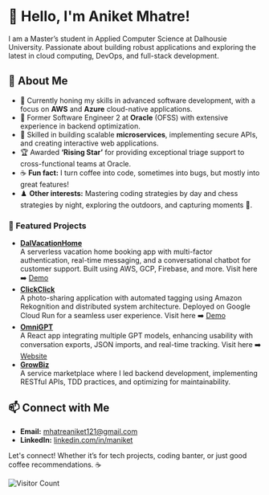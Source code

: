 # 👋 Hello, I'm Aniket Mhatre!

I am a Master’s student in Applied Computer Science at Dalhousie University. Passionate about building robust applications and exploring the latest in cloud computing, DevOps, and full-stack development. 

## 🚀 About Me

- 🌱 Currently honing my skills in advanced software development, with a focus on **AWS** and **Azure** cloud-native applications.
- 💼 Former Software Engineer 2 at **Oracle** (OFSS) with extensive experience in backend optimization.
- 🔭 Skilled in building scalable **microservices**, implementing secure APIs, and creating interactive web applications.
- 🏆 Awarded **‘Rising Star’** for providing exceptional triage support to cross-functional teams at Oracle.
- ☕ **Fun fact:** I turn coffee into code, sometimes into bugs, but mostly into great features!
- ♟️ **Other interests:** Mastering coding strategies by day and chess strategies by night, exploring the outdoors, and capturing moments 📸.

<!--- ### 🧰 Languages, Technologies, and Tools
--->

### 📂 Featured Projects

- **[DalVacationHome](https://github.com/aniketm07/DalVacationHome)**  
  A serverless vacation home booking app with multi-factor authentication, real-time messaging, and a conversational chatbot for customer support. Built using AWS, GCP, Firebase, and more. Visit here ➡️ [Demo](https://drive.google.com/file/d/1UgIJSPoZk2NgWDMRYgZ9KntRRHJLm6EI/view)
- **[ClickClick](https://github.com/aniketm07/ClickClick)**  
  A photo-sharing application with automated tagging using Amazon Rekognition and distributed system architecture. Deployed on Google Cloud Run for a seamless user experience. Visit here ➡️ [Demo](https://drive.google.com/file/d/1_dTFPJpqjc1OpjaQ9dugKQzxeVDpNp-7/view)
- **[OmniGPT](https://github.com/aniketm07/OmniGPT)**  
  A React app integrating multiple GPT models, enhancing usability with conversation exports, JSON imports, and real-time tracking. Visit here ➡️ [Website](https://omnigpt-geeks.netlify.app/)
- **[GrowBiz](https://github.com/aniketm07/GrowBiz)**  
  A service marketplace where I led backend development, implementing RESTful APIs, TDD practices, and optimizing for maintainability.

## 📫 Connect with Me

- **Email:** [mhatreaniket121@gmail.com](mailto:mhatreaniket121@gmail.com)
- **LinkedIn:** [linkedin.com/in/maniket](https://linkedin.com/in/maniket)

Let's connect! Whether it’s for tech projects, coding banter, or just good coffee recommendations. ☕

![Visitor Count](https://komarev.com/ghpvc/?username=aniketm07&color=blue)
